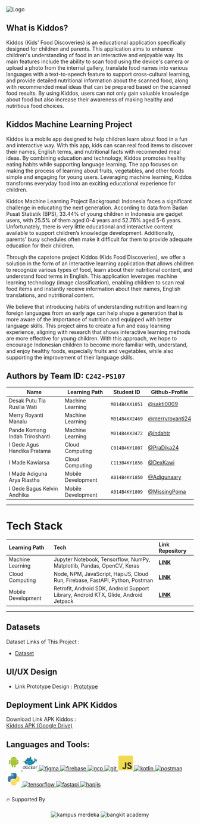 <img src="https://i.postimg.cc/XJKNG9VQ/Logo-App-Kiddos-V2-01.png" alt="Logo" width="200"/>

## What is Kiddos?
Kiddos (Kids' Food Discoveries) is an educational application specifically designed for children and parents. This application aims to enhance children's understanding of food in an interactive and enjoyable way. Its main features include the ability to scan food using the device's camera or upload a photo from the internal gallery, translate food names into various languages with a text-to-speech feature to support cross-cultural learning, and provide detailed nutritional information about the scanned food, along with recommended meal ideas that can be prepared based on the scanned food results. By using Kiddos, users can not only gain valuable knowledge about food but also increase their awareness of making healthy and nutritious food choices.

## Kiddos Machine Learning Project
Kiddos is a mobile app designed to help children learn about food in a fun and interactive way. With this app, kids can scan real food items to discover their names, English terms, and nutritional facts with recomended meal ideas. By combining education and technology, Kiddos promotes healthy eating habits while supporting language learning. The app focuses on making the process of learning about fruits, vegetables, and other foods simple and engaging for young users. Leveraging machine learning, Kiddos transforms everyday food into an exciting educational experience for children.

Kiddos Machine Learning Project Background: Indonesia faces a significant challenge in educating the next generation. According to data from Badan Pusat Statistik (BPS), 33.44% of young children in Indonesia are gadget users, with 25.5% of them aged 0-4 years and 52.76% aged 5-6 years. Unfortunately, there is very little educational and interactive content available to support children’s knowledge development. Additionally, parents' busy schedules often make it difficult for them to provide adequate education for their children.

Through the capstone project Kiddos (Kids Food Discoveries), we offer a solution in the form of an interactive learning application that allows children to recognize various types of food, learn about their nutritional content, and understand food terms in English. This application leverages machine learning technology (image classification), enabling children to scan real food items and instantly receive information about their names, English translations, and nutritional content.

We believe that introducing habits of understanding nutrition and learning foreign languages from an early age can help shape a generation that is more aware of the importance of nutrition and equipped with better language skills. This project aims to create a fun and easy learning experience, aligning with research that shows interactive learning methods are more effective for young children. With this approach, we hope to encourage Indonesian children to become more familiar with, understand, and enjoy healthy foods, especially fruits and vegetables, while also supporting the improvement of their language skills.



## Authors by Team ID: `C242-PS107`
| Name | Learning Path | Student ID | Github-Profile |
| ------ | ------ | ------ |------ |
| Desak Putu Tia Rusilia Wati | Machine Learning | `M014B4KX1051` | [@sakti0009](https://github.com/sakti0009)  |
| Merry Royanti Manalu | Machine Learning | `M014B4KX2469` | [@merryroyanti24](https://github.com/merryroyanti24)|
| Pande Komang Indah Triroshanti | Machine Learning | `M014B4KX3472` | [@indahtr](https://github.com/indahtr)  |
| I Gede Agus Handika Pratama | Cloud Computing | `C014B4KY1807` | [@PraDika24](https://github.com/PraDika24)  |
| I Made Kawiarsa | Cloud Computing | `C113B4KY1856` | [@DexKawi](https://github.com/DexKawi) |
| I Made Adiguna Arya Riastha | Mobile Development | `A014B4KY1850` | [@Adigunaary](https://github.com/Adigunaary) |
| I Gede Bagus Kelvin Andhika | Mobile Development | `A014B4KY1809` | [@MissingPoma](https://github.com/MissingPoma) |

---
# Tech Stack

| Learning Path      | Tech                                                                                                             | Link Repository                                                       |
|:-------------------|:-----------------------------------------------------------------------------------------------------------------|:----------------------------------------------------------------------|
| Machine Learning   | Jupyter Notebook, Tensorflow, NumPy, Matplotlib, Pandas, OpenCV, Keras                                  | **[LINK](https://github.com/Kiddos-Kids-Food-Discoveries/kiddos-ml)**                |
| Cloud Computing    | Node, NPM, JavaScript, HapiJS, Cloud Run, Firebase, FastAPI, Python, Postman                                | **[LINK](https://github.com/Kiddos-Kids-Food-Discoveries/Kiddos-API)**                |
| Mobile Development | Retrofit, Android SDK, Android Support Library, Android KTX, Glide, Android Jetpack                                                         | **[LINK](https://github.com/Kiddos-Kids-Food-Discoveries/Kiddos-Android)**                |

---
## Datasets

Dataset Links of This Project :
- [Dataset](https://drive.google.com/file/d/1nxxf_rvqcvc1Z38LQ9llltg0kyqYW_mV/view?usp=sharing)



## UI/UX Design

- Link Prototype Design : [Prototype](https://www.figma.com/design/XAnos1WdKJqdFJHntiaVnq/Kiddos-UI---Bangkit?node-id=0-1&t=tzLYClI9wyiYcg0U-1)

## Deployment Link APK Kiddos

Download Link APK Kiddos :<br>
[Kiddos APK (Google Drive)](https://drive.google.com/drive/folders/1scZkxsurEgijRSIcD1fI7QOuoQeL5wVM?hl=ID)


## Languages and Tools:
<p align="left"> <a href="https://developer.android.com" target="_blank" rel="noreferrer"> <img src="https://raw.githubusercontent.com/devicons/devicon/master/icons/android/android-original-wordmark.svg" alt="android" width="40" height="40"/> </a> <a href="https://www.docker.com/" target="_blank" rel="noreferrer"> <img src="https://raw.githubusercontent.com/devicons/devicon/master/icons/docker/docker-original-wordmark.svg" alt="docker" width="40" height="40"/> </a> <a href="https://www.figma.com/" target="_blank" rel="noreferrer"> <img src="https://www.vectorlogo.zone/logos/figma/figma-icon.svg" alt="figma" width="40" height="40"/> </a> <a href="https://firebase.google.com/" target="_blank" rel="noreferrer"> <img src="https://www.vectorlogo.zone/logos/firebase/firebase-icon.svg" alt="firebase" width="40" height="40"/> </a>  <a href="https://cloud.google.com" target="_blank" rel="noreferrer"> <img src="https://www.vectorlogo.zone/logos/google_cloud/google_cloud-icon.svg" alt="gcp" width="40" height="40"/> </a> <a href="https://git-scm.com/" target="_blank" rel="noreferrer"> <img src="https://www.vectorlogo.zone/logos/git-scm/git-scm-icon.svg" alt="git" width="40" height="40"/> </a> <a href="https://developer.mozilla.org/en-US/docs/Web/JavaScript" target="_blank" rel="noreferrer"> <img src="https://raw.githubusercontent.com/devicons/devicon/master/icons/javascript/javascript-original.svg" alt="javascript" width="40" height="40"/> </a> <a href="https://kotlinlang.org" target="_blank" rel="noreferrer"> <img src="https://www.vectorlogo.zone/logos/kotlinlang/kotlinlang-icon.svg" alt="kotlin" width="40" height="40"/> </a> <a href="https://postman.com" target="_blank" rel="noreferrer"> <img src="https://www.vectorlogo.zone/logos/getpostman/getpostman-icon.svg" alt="postman" width="40" height="40"/> </a> <a href="https://www.python.org" target="_blank" rel="noreferrer"> <img src="https://raw.githubusercontent.com/devicons/devicon/master/icons/python/python-original.svg" alt="python" width="40" height="40"/> </a> <a href="https://www.tensorflow.org" target="_blank" rel="noreferrer"> <img src="https://www.vectorlogo.zone/logos/tensorflow/tensorflow-icon.svg" alt="tensorflow" width="40" height="40"/> </a> <a href="https://fastapi.tiangolo.com" target="_blank" rel="noreferrer"> <img src="https://fastapi.tiangolo.com/img/logo-margin/logo-teal.png" alt="fastapi" width="100" height="40"/> </a> <a href="https://hapi.dev" target="_blank" rel="noreferrer"> <img src="https://avatars.githubusercontent.com/u/3774533?s=200&v=4" alt="hapijs" width="40" height="40"/> </a> </p>

###

🔥 Supported By

###

<div align="center">
  <img src="https://i.postimg.cc/Th8NFNLc/Kampus-Merdeka-MASTER.png" height="80" alt="kampus merdeka" style="margin-right: width:100px;"/>
  <img src="https://storage.googleapis.com/kampusmerdeka_kemdikbud_go_id/mitra/mitra_af66db2e-0997-4f52-9cc0-a14412eeeab9.png" height="80" alt="bangkit academy" style="margin-right:left0px;"/>
  
</div>

###
